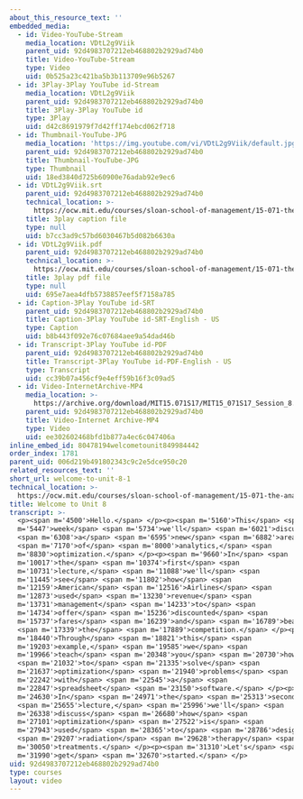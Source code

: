 ```yaml
---
about_this_resource_text: ''
embedded_media:
  - id: Video-YouTube-Stream
    media_location: VDtL2g9Viik
    parent_uid: 92d4983707212eb468802b2929ad74b0
    title: Video-YouTube-Stream
    type: Video
    uid: 0b525a23c421ba5b3b113709e96b5267
  - id: 3Play-3Play YouTube id-Stream
    media_location: VDtL2g9Viik
    parent_uid: 92d4983707212eb468802b2929ad74b0
    title: 3Play-3Play YouTube id
    type: 3Play
    uid: d42c8691979f7d42ff174ebcd062f718
  - id: Thumbnail-YouTube-JPG
    media_location: 'https://img.youtube.com/vi/VDtL2g9Viik/default.jpg'
    parent_uid: 92d4983707212eb468802b2929ad74b0
    title: Thumbnail-YouTube-JPG
    type: Thumbnail
    uid: 18ed3840d725b60900e76adab92e9ec6
  - id: VDtL2g9Viik.srt
    parent_uid: 92d4983707212eb468802b2929ad74b0
    technical_location: >-
      https://ocw.mit.edu/courses/sloan-school-of-management/15-071-the-analytics-edge-spring-2017/linear-optimization/welcome-to-unit-8/welcome-to-unit-8-1/VDtL2g9Viik.srt
    title: 3play caption file
    type: null
    uid: b7cc3ad9c57bd6030467b5d082b6630a
  - id: VDtL2g9Viik.pdf
    parent_uid: 92d4983707212eb468802b2929ad74b0
    technical_location: >-
      https://ocw.mit.edu/courses/sloan-school-of-management/15-071-the-analytics-edge-spring-2017/linear-optimization/welcome-to-unit-8/welcome-to-unit-8-1/VDtL2g9Viik.pdf
    title: 3play pdf file
    type: null
    uid: 695e7aea4dfb5738857eef5f7158a785
  - id: Caption-3Play YouTube id-SRT
    parent_uid: 92d4983707212eb468802b2929ad74b0
    title: Caption-3Play YouTube id-SRT-English - US
    type: Caption
    uid: b8b443f092e76c07684aee9a54dad46b
  - id: Transcript-3Play YouTube id-PDF
    parent_uid: 92d4983707212eb468802b2929ad74b0
    title: Transcript-3Play YouTube id-PDF-English - US
    type: Transcript
    uid: cc39b07a456cf9e4eff59b16f3c09ad5
  - id: Video-InternetArchive-MP4
    media_location: >-
      https://archive.org/download/MIT15.071S17/MIT15_071S17_Session_8.1.01_300k.mp4
    parent_uid: 92d4983707212eb468802b2929ad74b0
    title: Video-Internet Archive-MP4
    type: Video
    uid: ee302602468bfd1b877a4ec6c047406a
inline_embed_id: 80478194welcometounit849984442
order_index: 1781
parent_uid: 006d219b491802343c9c2e5dce950c20
related_resources_text: ''
short_url: welcome-to-unit-8-1
technical_location: >-
  https://ocw.mit.edu/courses/sloan-school-of-management/15-071-the-analytics-edge-spring-2017/linear-optimization/welcome-to-unit-8/welcome-to-unit-8-1
title: Welcome to Unit 8
transcript: >-
  <p><span m='4500'>Hello.</span> </p><p><span m='5160'>This</span> <span
  m='5447'>week</span> <span m='5734'>we'll</span> <span m='6021'>discuss</span>
  <span m='6308'>a</span> <span m='6595'>new</span> <span m='6882'>area</span>
  <span m='7170'>of</span> <span m='8000'>analytics,</span> <span
  m='8830'>optimization.</span> </p><p><span m='9660'>In</span> <span
  m='10017'>the</span> <span m='10374'>first</span> <span
  m='10731'>lecture,</span> <span m='11088'>we'll</span> <span
  m='11445'>see</span> <span m='11802'>how</span> <span
  m='12159'>American</span> <span m='12516'>Airlines</span> <span
  m='12873'>used</span> <span m='13230'>revenue</span> <span
  m='13731'>management</span> <span m='14233'>to</span> <span
  m='14734'>offer</span> <span m='15236'>discounted</span> <span
  m='15737'>fares</span> <span m='16239'>and</span> <span m='16789'>beat</span>
  <span m='17339'>the</span> <span m='17889'>competition.</span> </p><p><span
  m='18440'>Through</span> <span m='18821'>this</span> <span
  m='19203'>example,</span> <span m='19585'>we</span> <span
  m='19966'>teach</span> <span m='20348'>you</span> <span m='20730'>how</span>
  <span m='21032'>to</span> <span m='21335'>solve</span> <span
  m='21637'>optimization</span> <span m='21940'>problems</span> <span
  m='22242'>with</span> <span m='22545'>a</span> <span
  m='22847'>spreadsheet</span> <span m='23150'>software.</span> </p><p><span
  m='24630'>In</span> <span m='24971'>the</span> <span m='25313'>second</span>
  <span m='25655'>lecture,</span> <span m='25996'>we'll</span> <span
  m='26338'>discuss</span> <span m='26680'>how</span> <span
  m='27101'>optimization</span> <span m='27522'>is</span> <span
  m='27943'>used</span> <span m='28365'>to</span> <span m='28786'>design</span>
  <span m='29207'>radiation</span> <span m='29628'>therapy</span> <span
  m='30050'>treatments.</span> </p><p><span m='31310'>Let's</span> <span
  m='31990'>get</span> <span m='32670'>started.</span> </p>
uid: 92d4983707212eb468802b2929ad74b0
type: courses
layout: video
---
```


